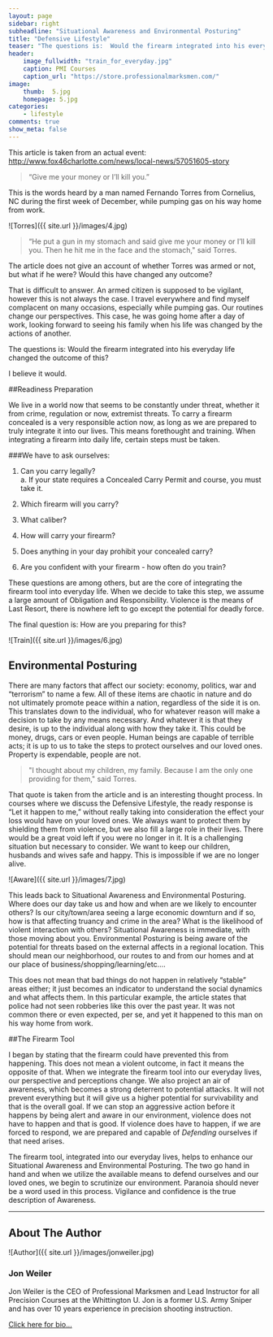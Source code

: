 ```yaml
---
layout: page
sidebar: right
subheadline: "Situational Awareness and Environmental Posturing"
title: "Defensive Lifestyle"
teaser: "The questions is:  Would the firearm integrated into his everyday life changed the outcome of this?"
header:
    image_fullwidth: "train_for_everyday.jpg"
    caption: PMI Courses
    caption_url: "https://store.professionalmarksmen.com/"
image:
    thumb:  5.jpg
    homepage: 5.jpg
categories:
    - lifestyle
comments: true
show_meta: false
---
```

This article is taken from an actual event:  http://www.fox46charlotte.com/news/local-news/57051605-story 

> “Give me your money or I’ll kill you.”

This is the words heard by a man named Fernando Torres from Cornelius, NC during the first week of December, while pumping gas on his way home from work.  

![Torres]({{ site.url }}/images/4.jpg)

> “He put a gun in my stomach and said give me your money or I’ll kill you. Then he hit me in the face and the stomach," said Torres.

The article does not give an account of whether Torres was armed or not, but what if he were?  Would this have changed any outcome?

That is difficult to answer.  An armed citizen is supposed to be vigilant, however this is not always the case.  I travel everywhere and find myself complacent on many occasions, especially while pumping gas.  Our routines change our perspectives.  This case, he was going home after a day of work, looking forward to seeing his family when his life was changed by the actions of another. 
 
The questions is:  Would the firearm integrated into his everyday life changed the outcome of this?  

I believe it would.

##Readiness Preparation

We live in a world now that seems to be constantly under threat, whether it from crime, regulation or now, extremist threats.  To carry a firearm concealed is a very responsible action now, as long as we are prepared to truly integrate it into our lives.  This means forethought and training.  When integrating a firearm into daily life, certain steps must be taken.  

###We have to ask ourselves:

1.	Can you carry legally?  
	a.	If your state requires a Concealed Carry Permit and course, you must take it.
	
2.	Which firearm will you carry?

3.	What caliber?

4.	How will carry your firearm?

5.	Does anything in your day prohibit your concealed carry?

6.	Are you confident with your firearm - how often do you train?

These questions are among others, but are the core of integrating the firearm tool into everyday life.  When we decide to take this step, we assume a large amount of Obligation and Responsibility.  Violence is the means of Last Resort, there is nowhere left to go except the potential for deadly force.  

The final question is:  How are you preparing for this?    

![Train]({{ site.url }}/images/6.jpg)

## Environmental Posturing

There are many factors that affect our society:  economy, politics, war and “terrorism” to name a few.  All of these items are chaotic in nature and do not ultimately promote peace within a nation, regardless of the side it is on.  This translates down to the individual, who for whatever reason will make a decision to take by any means necessary.  And whatever it is that they desire, is up to the individual along with how they take it.  This could be money, drugs, cars or even people.  Human beings are capable of terrible acts; it is up to us to take the steps to protect ourselves and our loved ones.  Property is expendable, people are not. 
   
>"I thought about my children, my family. Because I am the only one providing for them," said Torres.

That quote is taken from the article and is an interesting thought process.  In courses where we discuss the Defensive Lifestyle, the ready response is “Let it happen to me,” without really taking into consideration the effect your loss would have on your loved ones.  We always want to protect them by shielding them from violence, but we also fill a large role in their lives.  There would be a great void left if you were no longer in it.  It is a challenging situation but necessary to consider.  We want to keep our children, husbands and wives safe and happy. This is impossible if we are no longer alive.

![Aware]({{ site.url }}/images/7.jpg)

This leads back to Situational Awareness and Environmental Posturing.  Where does our day take us and how and when are we likely to encounter others?  Is our city/town/area seeing a large economic downturn and if so, how is that affecting truancy and crime in the area?  What is the likelihood of violent interaction with others?  Situational Awareness is immediate, with those moving about you.  Environmental Posturing is being aware of the potential for threats based on the external affects in a regional location.  This should mean our neighborhood, our routes to and from our homes and at our place of business/shopping/learning/etc.…

This does not mean that bad things do not happen in relatively “stable” areas either; it just becomes an indicator to understand the social dynamics and what affects them.  In this particular example, the article states that police had not seen robberies like this over the past year.  It was not common there or even expected, per se, and yet it happened to this man on his way home from work. 

##The Firearm Tool

I began by stating that the firearm could have prevented this from happening.  This does not mean a violent outcome, in fact it means the opposite of that.  When we integrate the firearm tool into our everyday lives, our perspective and perceptions change.  We also project an air of awareness, which becomes a strong deterrent to potential attacks.  It will not prevent everything but it will give us a higher potential for survivability and that is the overall goal.  If we can stop an aggressive action before it happens by being alert and aware in our environment, violence does not have to happen and that is good.  If violence does have to happen, if we are forced to respond, we are prepared and capable of *Defending* ourselves if that need arises.  

The firearm tool, integrated into our everyday lives, helps to enhance our Situational Awareness and Environmental Posturing.  The two go hand in hand and when we utilize the available means to defend ourselves and our loved ones, we begin to scrutinize our environment.  Paranoia should never be a word used in this process.  Vigilance and confidence is the true description of Awareness. 


______________________________________________________


## About The Author

![Author]({{ site.url }}/images/jonweiler.jpg)

### Jon Weiler 

Jon Weiler is the CEO of Professional Marksmen and Lead Instructor for all Precision Courses at the Whittington U.  Jon is a former U.S. Army Sniper and has over 10 years experience in precision shooting instruction.

[Click here for bio...](http://professionalmarksmen.com/jon_weiler/)

 
